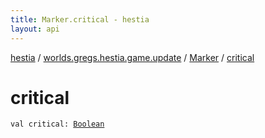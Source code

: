 ```yaml
---
title: Marker.critical - hestia
layout: api
---
```


<div class='api-docs-breadcrumbs'><a href="../../index.html">hestia</a> / <a href="../index.html">worlds.gregs.hestia.game.update</a> / <a href="index.html">Marker</a> / <a href="./critical.html">critical</a></div>

# critical

<div class="signature"><code><span class="keyword">val </span><span class="identifier">critical</span><span class="symbol">: </span><a href="https://kotlinlang.org/api/latest/jvm/stdlib/kotlin/-boolean/index.html"><span class="identifier">Boolean</span></a></code></div>
